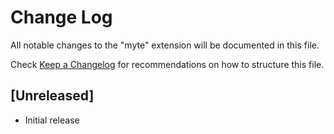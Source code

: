 # Change Log

All notable changes to the "myte" extension will be documented in this file.

Check [Keep a Changelog](http://keepachangelog.com/) for recommendations on how to structure this file.

## [Unreleased]

- Initial release
